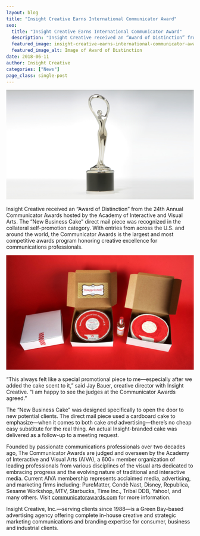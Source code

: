 ```yaml
---
layout: blog
title: "Insight Creative Earns International Communicator Award"
seo:
  title: "Insight Creative Earns International Communicator Award"
  description: "Insight Creative received an “Award of Distinction” from the 24th Annual Communicator Awards hosted by the Academy of Interactive and Visual Arts."
  featured_image: insight-creative-earns-international-communicator-award.jpg
  featured_image_alt: Image of Award of Distinction
date: 2018-06-11
author: Insight Creative
categories: ["News"]
page_class: single-post
---
```


![Image of Award of Distinction](insight-creative-earns-international-communicator-award.jpg)

Insight Creative received an “Award of Distinction” from the 24th Annual Communicator Awards hosted by the Academy of Interactive and Visual Arts. The “New Business Cake” direct mail piece was recognized in the collateral self-promotion category. With entries from across the U.S. and around the world, the Communicator Awards is the largest and most competitive awards program honoring creative excellence for communications professionals.

![Insight New Business Cake self-promotion on display](insight-creative-earns-international-communicator-award-2.jpg)

“This always felt like a special promotional piece to me—especially after we added the cake scent to it,” said Jay Bauer, creative director with Insight Creative. “I am happy to see the judges at the Communicator Awards agreed.”

The “New Business Cake” was designed specifically to open the door to new potential clients. The direct mail piece used a cardboard cake to emphasize—when it comes to both cake _and_ advertising—there’s no cheap easy substitute for the real thing. An actual Insight-branded cake was delivered as a follow-up to a meeting request.

Founded by passionate communications professionals over two decades ago, The Communicator Awards are judged and overseen by the Academy of Interactive and Visual Arts (AIVA), a 600+ member organization of leading professionals from various disciplines of the visual arts dedicated to embracing progress and the evolving nature of traditional and interactive media. Current AIVA membership represents acclaimed media, advertising, and marketing firms including: PureMatter, Condè Nast, Disney, Republica, Sesame Workshop, MTV, Starbucks, Time Inc., Tribal DDB, Yahoo!, and many others. Visit <a href='https://www.communicatorawards.com/awards/' target='_blank' rel='noopener noreferrer'>communicatorawards.com</a> for more information.

Insight Creative, Inc.—serving clients since 1988—is a Green Bay-based advertising agency offering complete in-house creative and strategic marketing communications and branding expertise for consumer, business and industrial clients.
